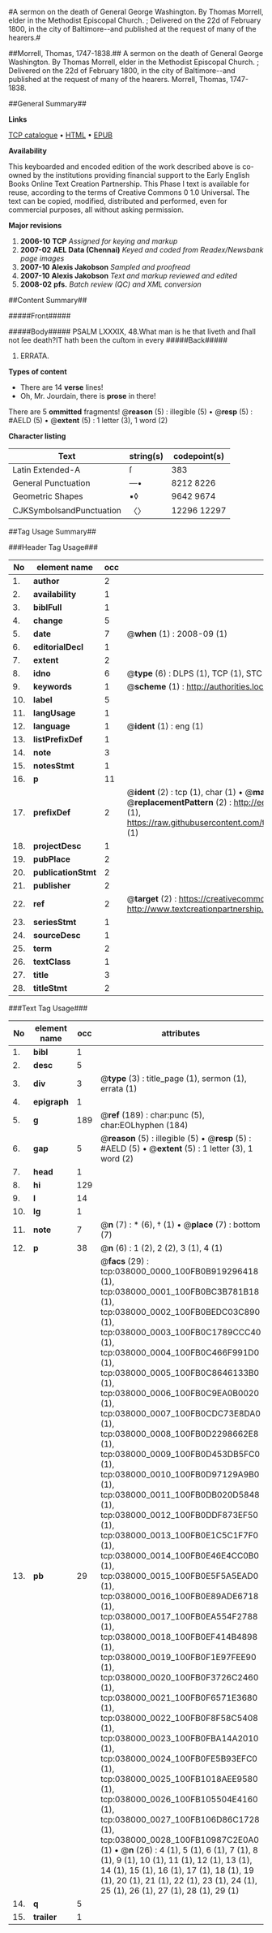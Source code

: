 #A sermon on the death of General George Washington. By Thomas Morrell, elder in the Methodist Episcopal Church. ; Delivered on the 22d of February 1800, in the city of Baltimore--and published at the request of many of the hearers.#

##Morrell, Thomas, 1747-1838.##
A sermon on the death of General George Washington. By Thomas Morrell, elder in the Methodist Episcopal Church. ; Delivered on the 22d of February 1800, in the city of Baltimore--and published at the request of many of the hearers.
Morrell, Thomas, 1747-1838.

##General Summary##

**Links**

[TCP catalogue](http://www.ota.ox.ac.uk/tcp/)  • 
[HTML](http://tei.it.ox.ac.uk/tcp/Texts-HTML/free/N28/N28521.html)  • 
[EPUB](http://tei.it.ox.ac.uk/tcp/Texts-EPUB/free/N28/N28521.epub)

**Availability**

This keyboarded and encoded edition of the
	       work described above is co-owned by the institutions
	       providing financial support to the Early English Books
	       Online Text Creation Partnership. This Phase I text is
	       available for reuse, according to the terms of Creative
	       Commons 0 1.0 Universal. The text can be copied,
	       modified, distributed and performed, even for
	       commercial purposes, all without asking permission.

**Major revisions**

1. __2006-10__ __TCP__ *Assigned for keying and markup*
1. __2007-02__ __AEL Data (Chennai)__ *Keyed and coded from Readex/Newsbank page images*
1. __2007-10__ __Alexis Jakobson__ *Sampled and proofread*
1. __2007-10__ __Alexis Jakobson__ *Text and markup reviewed and edited*
1. __2008-02__ __pfs.__ *Batch review (QC) and XML conversion*

##Content Summary##

#####Front#####

#####Body#####
PSALM LXXXIX, 48.What man is he that liveth and ſhall not ſee death?IT hath been the cuſtom in every
#####Back#####

1. ERRATA.

**Types of content**

  * There are 14 **verse** lines!
  * Oh, Mr. Jourdain, there is **prose** in there!

There are 5 **ommitted** fragments! 
 @__reason__ (5) : illegible (5)  •  @__resp__ (5) : #AELD (5)  •  @__extent__ (5) : 1 letter (3), 1 word (2)

**Character listing**


|Text|string(s)|codepoint(s)|
|---|---|---|
|Latin Extended-A|ſ|383|
|General Punctuation|—•|8212 8226|
|Geometric Shapes|▪◊|9642 9674|
|CJKSymbolsandPunctuation|〈〉|12296 12297|

##Tag Usage Summary##

###Header Tag Usage###

|No|element name|occ|attributes|
|---|---|---|---|
|1.|__author__|2||
|2.|__availability__|1||
|3.|__biblFull__|1||
|4.|__change__|5||
|5.|__date__|7| @__when__ (1) : 2008-09 (1)|
|6.|__editorialDecl__|1||
|7.|__extent__|2||
|8.|__idno__|6| @__type__ (6) : DLPS (1), TCP (1), STC (1), NOTIS (1), IMAGE-SET (1), EVANS-CITATION (1)|
|9.|__keywords__|1| @__scheme__ (1) : http://authorities.loc.gov/ (1)|
|10.|__label__|5||
|11.|__langUsage__|1||
|12.|__language__|1| @__ident__ (1) : eng (1)|
|13.|__listPrefixDef__|1||
|14.|__note__|3||
|15.|__notesStmt__|1||
|16.|__p__|11||
|17.|__prefixDef__|2| @__ident__ (2) : tcp (1), char (1)  •  @__matchPattern__ (2) : ([0-9\-]+):([0-9IVX]+) (1), (.+) (1)  •  @__replacementPattern__ (2) : http://eebo.chadwyck.com/downloadtiff?vid=$1&page=$2 (1), https://raw.githubusercontent.com/textcreationpartnership/Texts/master/tcpchars.xml#$1 (1)|
|18.|__projectDesc__|1||
|19.|__pubPlace__|2||
|20.|__publicationStmt__|2||
|21.|__publisher__|2||
|22.|__ref__|2| @__target__ (2) : https://creativecommons.org/publicdomain/zero/1.0/ (1), http://www.textcreationpartnership.org/docs/. (1)|
|23.|__seriesStmt__|1||
|24.|__sourceDesc__|1||
|25.|__term__|2||
|26.|__textClass__|1||
|27.|__title__|3||
|28.|__titleStmt__|2||


###Text Tag Usage###

|No|element name|occ|attributes|
|---|---|---|---|
|1.|__bibl__|1||
|2.|__desc__|5||
|3.|__div__|3| @__type__ (3) : title_page (1), sermon (1), errata (1)|
|4.|__epigraph__|1||
|5.|__g__|189| @__ref__ (189) : char:punc (5), char:EOLhyphen (184)|
|6.|__gap__|5| @__reason__ (5) : illegible (5)  •  @__resp__ (5) : #AELD (5)  •  @__extent__ (5) : 1 letter (3), 1 word (2)|
|7.|__head__|1||
|8.|__hi__|129||
|9.|__l__|14||
|10.|__lg__|1||
|11.|__note__|7| @__n__ (7) : * (6), † (1)  •  @__place__ (7) : bottom (7)|
|12.|__p__|38| @__n__ (6) : 1 (2), 2 (2), 3 (1), 4 (1)|
|13.|__pb__|29| @__facs__ (29) : tcp:038000_0000_100FB0B919296418 (1), tcp:038000_0001_100FB0BC3B781B18 (1), tcp:038000_0002_100FB0BEDC03C890 (1), tcp:038000_0003_100FB0C1789CCC40 (1), tcp:038000_0004_100FB0C466F991D0 (1), tcp:038000_0005_100FB0C8646133B0 (1), tcp:038000_0006_100FB0C9EA0B0020 (1), tcp:038000_0007_100FB0CDC73E8DA0 (1), tcp:038000_0008_100FB0D2298662E8 (1), tcp:038000_0009_100FB0D453DB5FC0 (1), tcp:038000_0010_100FB0D97129A9B0 (1), tcp:038000_0011_100FB0DB020D5848 (1), tcp:038000_0012_100FB0DDF873EF50 (1), tcp:038000_0013_100FB0E1C5C1F7F0 (1), tcp:038000_0014_100FB0E46E4CC0B0 (1), tcp:038000_0015_100FB0E5F5A5EAD0 (1), tcp:038000_0016_100FB0E89ADE6718 (1), tcp:038000_0017_100FB0EA554F2788 (1), tcp:038000_0018_100FB0EF414B4898 (1), tcp:038000_0019_100FB0F1E97FEE90 (1), tcp:038000_0020_100FB0F3726C2460 (1), tcp:038000_0021_100FB0F6571E3680 (1), tcp:038000_0022_100FB0F8F58C5408 (1), tcp:038000_0023_100FB0FBA14A2010 (1), tcp:038000_0024_100FB0FE5B93EFC0 (1), tcp:038000_0025_100FB1018AEE9580 (1), tcp:038000_0026_100FB105504E4160 (1), tcp:038000_0027_100FB106D86C1728 (1), tcp:038000_0028_100FB10987C2E0A0 (1)  •  @__n__ (26) : 4 (1), 5 (1), 6 (1), 7 (1), 8 (1), 9 (1), 10 (1), 11 (1), 12 (1), 13 (1), 14 (1), 15 (1), 16 (1), 17 (1), 18 (1), 19 (1), 20 (1), 21 (1), 22 (1), 23 (1), 24 (1), 25 (1), 26 (1), 27 (1), 28 (1), 29 (1)|
|14.|__q__|5||
|15.|__trailer__|1||
